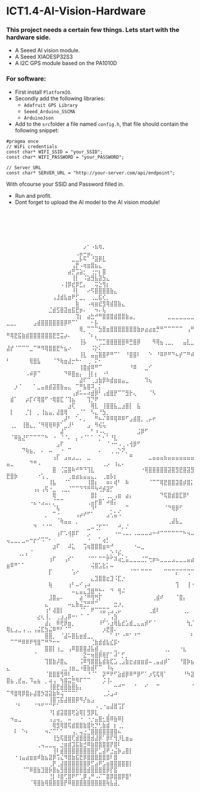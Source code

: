# ICT1.4-AI-Vision-Hardware
### This project needs a certain few things. Lets start with the hardware side.
- A Seeed AI vision module.
- A Seeed XIAOESP32S3
- A I2C GPS module based on the PA1010D

### For software:
- First install `PlatformIO`.
- Secondly add the following libraries:
    - `Adafruit GPS Library`
    - `Seeed_Arduino_SSCMA`
    - `ArduinoJson`
- Add to the `src`folder a file named `config.h`, that file should contain the following snippet:
```
#pragma once
// WiFi credentials
const char* WIFI_SSID = "your_SSID";
const char* WIFI_PASSWORD = "your_PASSWORD";

// Server URL
const char* SERVER_URL = "http://your-server.com/api/endpoint";
```
With ofcourse your SSID and Password filled in.
- Run and profit.
- Dont forget to upload the AI model to the AI vision module!


⠀⠀⠀⠀⠀⠀⠀⠀⠀⠀⠀⠀⠀⠀⠀⠀⠀⠀⠀⠀⠀⠀⠀⠀⠀⠀⠀⠀⠀⠀⠀⠀⠀⠀⠀⠀⠀⠀⠀⠀⠀⠀⠀⠀⠀⠀⠀⠀⠀⠀⠀⠀⠀⠀⠀⠀⠀⠀⠀⠀⠀⠀⠀⠀⠀⠀⠀⠀⠀⠀⠀⠀⠀⠀⠀⠀⠀⠀⠀⠀⠀⠀⠀⠀⠀⠀⠀⠀⠀⠀
⠀⠀⠀⠀⠀⠀⠀⠀⠀⠀⠀⠀⠀⠀⠀⠀⠀⠀⠀⠀⠀⠀⠀⠀⠀⠀⠀⠀⠀⠀⠀⠀⠀⠀⠀⠀⠀⠀⠀⠀⠀⠀⠀⠀⠀⠀⠀⠀⠀⠀⠀⠀⠀⠀⠀⠀⠀⠀⠀⠀⠀⠀⠀⠀⠀⠀⠀⠀⠀⠀⠀⠀⠀⠀⠀⠀⠀⠀⠀⠀⠀⠀⠀⠀⠀⠀⠀⠀⠀⠀
⠀⠀⠀⠀⠀⠀⠀⠀⠀⠀⠀⠀⠀⠀⠀⠀⠀⠀⠀⠀⠀⠀⠀⠀⠀⠀⠀⠀⠀⠀⠀⠀⠀⠀⠀⠀⠀⠀⠀⠀⠀⠀⠀⠀⠀⠀⠀⠀⠀⠀⠀⠀⠀⠀⠀⠀⠀⠀⠀⠀⠀⠀⠀⠀⠀⠀⠀⠀⠀⡠⠂⠠⣦⢶⡀⠀⠀⠀⠀⠀⠀⠀⠀⠀⠀⠀⠀⠀⠀⠀
⠀⠀⠀⠀⠀⠀⠀⠀⠀⠀⠀⠀⠀⠀⠀⠀⠀⠀⢀⣤⠤⣤⡀⠀⠀⠀⠀⠀⠀⠀⠀⠀⠀⠀⠀⠀⠀⠀⠀⠀⠀⠀⠀⠀⠀⠀⠀⠀⠀⠀⠀⠀⠀⠀⠀⠀⠀⠀⠀⠀⠀⠀⠀⠀⠀⠀⣀⣀⡧⠯⠁⠘⣽⡿⣇⠀⠀⠀⠀⠀⠀⠀⠀⠀⠀⠀⠀⠀⠀⠀
⠀⠀⠀⠀⠀⠀⠀⠀⠀⠀⠀⠀⠀⠀⠀⠀⠀⢠⡟⠠⢶⣶⣿⣦⣄⠀⠀⠀⠀⠀⠀⠀⠀⠀⠀⠀⠀⠀⠀⠀⠀⠀⠀⠀⠀⠀⠀⠀⠀⠀⠀⠀⠀⠀⠀⠀⠀⠀⠀⠀⠀⠀⠀⠀⠀⣴⡛⣩⣵⡂⠀⢐⡒⡆⣿⠀⠀⠀⠀⠀⠀⠀⠀⠀⠀⠀⠀⠀⠀⠀
⠀⠀⠀⠀⠀⠀⠀⠀⠀⠀⠀⠀⠀⠀⠀⠀⠀⢸⡇⠀⠨⣵⣻⣧⣽⣳⣄⠀⠀⠀⠀⠀⠀⠀⠀⠀⠀⠀⠀⠀⠀⠀⠀⠀⠀⠀⠀⠀⠀⠀⠀⠀⠀⠀⠀⠀⠀⠀⠀⠀⠀⠀⠀⠠⢸⡿⣞⡿⣋⡄⠀⠀⢭⣑⢻⡆⠀⠀⠀⠀⠀⠀⠀⠀⠀⠀⠀⠀⠀⠀
⠀⠀⠀⠀⠀⠀⠀⠀⠀⠀⠀⠀⠀⠀⠀⠀⠀⠸⡇⠀⠀⠔⠫⣿⣿⣿⣿⣷⣄⠀⠀⠀⠀⠀⠀⠀⠀⠀⠀⠀⠀⠀⠀⠀⠀⠀⠀⠀⠀⠀⠀⠀⠀⠀⠀⠀⠀⠀⠀⠀⠀⢠⣸⣾⣧⣶⠟⡋⣀⡀⠀⢀⣀⣯⢎⡀⠀⠀⠀⠀⠀⠀⠀⠀⠀⠀⠀⠀⠀⠀
⠀⠀⠀⠀⠀⠀⠀⠀⠀⠀⠀⠀⠀⠀⠀⠀⠀⠀⣷⠀⠀⠠⢶⣶⣞⣻⢿⣾⣿⣷⣄⠀⠀⠀⠀⠀⠀⠀⠀⠀⠀⠀⠀⠀⠀⠀⠀⠀⠀⠀⠀⠀⠀⠀⠀⠀⠀⠀⠀⠀⣈⣾⣫⣿⣽⣶⣯⣟⡶⠄⠀⠀⠲⠄⢧⠀⠀⠀⠀⠀⠀⠀⠀⠀⠀⠀⠀⠀⠀⠀
⠀⠀⠀⠀⠀⠀⠀⠀⠀⠀⠀⠀⠀⠀⠀⠀⠀⠀⢹⡆⠀⣴⣓⠚⠛⣿⣿⣿⣾⣿⣿⣷⣤⡀⠀⠀⠀⠀⠀⠀⠀⠀⣀⣀⣀⣀⣀⣀⣀⣀⣀⡀⠀⠀⠀⠀⣠⣾⣿⣿⣿⣿⣿⣿⡿⠟⠉⠁⠀⠀⠀⠂⡧⠀⠀⠀⠀⠀⠀⠀⠀⠀⠀⠀⠀⠀⠀⠀⠀⠀
⠀⠀⠀⠀⠀⠀⠀⠀⠀⠀⠀⠀⠀⠀⠀⠀⠀⠀⠀⢿⡀⠉⠉⠉⣳⣿⣶⣿⣿⣿⣿⣿⣿⣿⣷⡶⣴⣴⣶⡛⠛⠉⠉⠉⠉⠉⠀⢠⠛⠛⢿⣟⣯⣷⣾⣿⣿⣿⣿⣿⣿⣟⣛⣭⡴⠄⠀⠀⠀⠀⠈⠆⡄⠀⠀⠀⠀⠀⠀⠀⠀⠀⠀⠀⠀⠀⠀⠀⠀⠀
⠀⠀⠀⠀⠀⠀⠀⠀⠀⠀⠀⠀⠀⠀⠀⠀⠀⠀⠀⢸⡧⠀⠀⠈⢉⣉⣿⣿⣿⣿⣿⠿⣛⣿⡿⠀⠀⠀⠻⢿⣦⢀⣀⡀⠀⠀⣤⣇⣀⣼⡞⠈⠉⠉⠉⣀⠉⠛⠻⢿⣿⣿⣟⠓⣦⠔⠀⠀⠀⠀⠀⠨⡕⠅⠀⠀⠀⠀⠀⠀⠀⠀⠀⠀⠀⠀⠀⠀⠀⠀
⠀⠀⠀⠀⠀⠀⠀⠀⠀⠀⠀⠀⠀⠀⠀⠀⠀⠀⠀⢸⣇⠀⣤⣬⣿⣿⠟⠛⠉⠁⠀⠘⣿⣿⠇⠀⠀⠑⠀⠘⠿⠟⠛⠙⠦⡞⠉⠛⠾⠃⠀⠀⠀⠀⠀⢿⣿⣧⠀⠀⠀⠈⠙⢷⣶⣼⡒⠓⠂⠀⢀⠀⠍⠂⠀⠀⠀⠀⠀⠀⠀⠀⠀⠀⠀⠀⠀⠀⠀⠀
⠀⠀⠀⠀⠀⠀⠀⠀⠀⠀⠀⠀⠀⠀⠀⠀⠀⠀⠀⢸⣿⣾⠿⠛⠉⠀⠀⠀⠀⠀⠀⠀⠘⠿⠀⠀⣀⠊⠀⠀⠀⠀⠀⠀⠀⠀⠀⠀⠀⠀⠀⠀⠀⠀⠠⠾⡿⠉⠀⠀⠀⠀⠀⠀⠙⠿⣿⣶⡄⠀⢸⡇⡆⠀⠐⠃⠀⠀⠀⠀⠀⠀⠀⠀⠀⠀⠀⠀⠀⠀
⠀⠀⠀⠀⠀⠀⠀⠀⠀⠀⠀⠀⠀⠀⠀⠀⠀⠀⠀⣼⠏⠉⢀⣰⣷⡿⠷⣾⣶⣶⣤⣀⠀⠀⠀⠀⠹⢦⠀⠀⠀⠀⠀⠀⠀⠀⠀⠀⠀⠀⠀⡰⠈⠀⠀⠀⠁⣀⣤⣶⣾⣽⣿⣷⣤⣄⠀⠉⠛⣧⣿⠽⡀⡅⠀⠀⠀⠀⠀⠀⠀⠀⠀⠀⠀⠀⠀⠀⠀⠀
⠀⠀⠀⠀⠀⠀⠀⠀⠀⠀⠀⠀⠀⠀⠀⠀⠀⢠⡾⠥⠤⠴⣾⡿⠃⢠⣾⣿⡟⠉⠉⣻⡗⢄⠀⠀⠀⠈⠣⠀⠀⠀⠀⠀⠀⠀⠀⠀⠀⠀⣾⠁⠀⠀⡴⡏⠎⢿⣿⠋⠐⢿⣿⣏⠈⢹⣦⠀⠀⠀⢹⡙⠟⠀⠀⠀⠀⠀⠀⠀⠀⠀⠀⠀⠀⠀⠀⠀⠀⠀
⠀⠀⠀⠀⠀⠀⠀⠀⠀⠀⠀⠀⠀⠀⠀⠀⣰⢏⠀⠀⠀⠀⢿⣇⠀⢸⣿⣿⣧⣀⣰⣿⡇⠀⣧⠀⠀⠀⠀⠀⠀⠀⠀⠀⠀⠀⠀⠀⠀⠀⡇⠀⠀⠀⡈⡇⠀⡀⢸⣦⣤⡀⣼⣿⢿⠀⠀⢀⠈⠁⠀⠣⣄⠘⣳⡀⠀⠀⠀⠀⠀⠀⠀⠀⠀⠀⠀⠀⠀⠀
⠀⠀⠀⠀⠀⠀⠀⠀⠀⠀⠀⠀⠀⠀⢀⡼⠃⠀⠁⠄⡀⠀⠀⠛⠦⠌⠿⠿⢿⠿⠿⠋⣠⣾⣿⡀⢀⡤⠖⠀⠀⠀⠀⠀⠀⠀⠀⠀⠀⠀⢀⡀⠀⢸⣿⣄⡀⠈⠻⢿⢿⠿⡿⠁⣀⡸⠃⠀⠀⠀⣠⠀⠻⢮⢥⠀⠀⠀⠀⠀⠀⠀⠀⠀⠀⠀⠀⠀⠀⠀
⠀⠀⠀⠀⠀⠀⠀⠀⠀⠀⠀⠀⠀⠀⣼⠁⠀⠀⠀⠀⠀⠀⠃⠰⠠⢄⡀⠀⠀⠀⠀⠀⠀⠀⣨⡿⠋⠀⠀⠀⠀⠀⠀⠀⠀⠀⠀⠀⠀⠀⠈⠿⣷⣜⠋⠉⠉⠉⠉⠓⠀⠐⠀⠈⠈⠄⠀⡄⠐⠈⠁⠁⠀⡁⠂⠁⠘⣇⠀⠀⠀⠀⠀⠀⠀⠀⠀⠀⠀⠀
⠀⠀⠀⠀⠀⠀⠀⠀⠀⠀⠀⠀⠀⣠⠏⠀⠀⠀⠀⠀⠀⠀⠀⠀⠀⠀⠈⠐⠒⠠⢀⠠⢺⡿⠋⠀⠀⠀⠀⠀⠀⠀⠀⠀⠀⠀⠀⠀⠀⠀⠀⠀⠀⠙⢷⣦⡀⠀⠄⠀⠤⠀⠀⠐⠀⠉⠀⠀⠀⠀⠀⠀⠀⠄⠀⠀⢀⢀⡑⠝⡀⠀⠀⠀⠀⠀⠀⠀⠀⠀
⠀⠀⠀⠀⠀⠀⠀⠀⠀⠀⠀⠀⢠⡏⠀⣠⣤⣠⣀⡀⠀⣀⠀⠀⠀⠀⠀⠀⠀⠀⠀⠀⠛⠀⠀⠀⠀⣀⣤⣤⣤⣦⣤⣤⣤⣤⣤⣤⣤⣤⣀⠀⠀⠀⠀⠙⠛⠠⠀⠀⠀⠀⠀⠀⠀⠀⠀⠀⠀⠀⠀⠀⠀⠀⢀⡠⠀⢰⣄⠄⠀⠀⠀⠀⠀⠀⠀⠀⠀⠀
⠀⠀⠀⠀⠀⠀⠀⠀⠀⠀⠀⠀⣿⠀⢈⣭⣿⠷⠚⠛⠙⢹⣇⠀⠀⠀⠀⠀⠀⠀⠀⠀⠀⠀⠀⠐⢿⣿⣿⣿⣿⣿⣽⣿⣻⣟⣿⣽⣻⣟⣿⡷⠀⠀⠀⠀⠀⠐⢡⢀⠀⠀⠀⠀⠀⢀⣶⣴⣦⣤⣤⣄⡀⠀⢀⣶⡧⡆⠀⠀⠀⠀⠀⠀⠀⠀⠀⠀⠀⠀
⠀⠀⠀⠀⠀⠀⠀⠀⠀⠀⠀⢸⣧⠀⠀⠈⠁⠀⠀⠀⠀⢸⣿⡆⠀⠀⠶⠆⢾⠃⠀⠷⠀⠀⠀⠀⠀⠈⠉⠉⢿⣟⣿⣿⣽⣿⡾⣿⡅⠀⠀⠀⠀⠀⠀⠀⢠⡄⢠⢯⠐⣀⠀⢀⣀⡈⠉⠉⠙⠙⠛⠛⠳⢚⡾⣽⡋⠀⠀⠀⠀⠀⠀⠀⠀⠀⠀⠀⠀⠀
⠀⠀⠀⠀⠀⠀⠀⠀⠀⠀⠀⠀⢿⠀⠀⠀⠀⠀⠀⠀⠀⠀⣿⡇⠀⠀⢀⡀⢠⣶⠀⣴⡄⠀⠀⠀⠀⠀⠀⠀⠙⢯⣿⣾⣿⣏⡿⠃⠀⠀⠀⠀⠀⠀⠀⠠⣄⠠⣠⣀⡀⡈⠉⠉⠀⠀⠀⠀⠀⠀⢀⣤⡖⣿⠁⠴⣾⡅⠀⠀⠀⠀⠀⠀⠀⠀⠀⠀⠀⠀
⠀⠀⠀⠀⠀⠀⠀⠀⠀⠀⠀⠀⠈⢧⠀⠀⠀⠀⠀⠀⠀⠀⠹⠃⠀⠀⠀⡀⠀⢀⠀⠉⠀⠀⠀⠀⠀⠀⠀⠀⠀⠈⠙⢿⡿⠋⠀⠀⠀⠀⠀⠀⠀⠀⠀⠀⠀⠀⠀⡀⠀⠉⠐⠀⠀⠀⠀⢠⡴⠞⠋⠁⠀⠀⠀⣠⢂⣥⠡⠀⠀⠀⠀⠀⠀⠀⠀⠀⠀⠀
⠀⠀⠀⠀⠀⠀⠀⠀⠀⠀⠀⠀⠀⠈⢷⣤⣤⠀⡀⠀⠀⠀⠀⠀⠀⠀⠀⠀⠀⠀⠀⠀⠀⠀⠀⠀⠀⠀⠀⠀⠀⠀⢀⣼⣧⣀⠀⠀⠀⠀⠀⠀⠀⠀⠀⠀⠙⠀⠈⠈⠉⠀⠀⠀⠀⠀⠀⠀⠀⠀⣀⠤⢈⡋⠉⠁⠀⠀⠚⠄⠌⠀⠀⠀⠀⠀⠀⠀⠀⠀
⠀⠀⠀⠀⠀⠀⠀⠀⠀⠀⠀⠀⠀⢰⠏⠡⢺⡿⠏⠀⠀⡠⠀⠀⠀⠀⠀⠀⠐⠒⠠⠤⠄⠠⠤⠤⠤⠴⠒⠚⠉⠉⠉⠉⠉⠉⠓⠲⠤⢤⣀⣀⡀⣀⠤⠒⡖⠊⠩⠉⠂⠀⠀⠀⠀⠀⠀⠀⠀⠀⠐⠀⠀⠁⢴⡃⠀⠀⠀⠀⠀⠀⠀⠀⠀⠀⠀⠀⠀⠀
⠀⠀⠀⠀⠀⠀⠀⠀⠀⠀⠀⠀⣰⠏⠀⠀⠼⣅⠀⠀⢩⢶⣿⣿⣿⣶⠶⠚⠀⠀⠀⠀⠀⠐⠤⣀⠀⠀⠀⠀⠀⠀⠀⠀⠀⠀⠀⠀⠀⠀⠀⠀⢀⡀⡄⠈⠀⠀⠀⠀⠀⠀⠀⠀⠀⠀⠀⠀⠀⠀⠀⠀⠀⠀⠀⡀⡑⠘⡮⡀⠀⠀⠀⠀⠀⠀⠀⠀⠀⠀
⠀⠀⠀⠀⠀⠀⠀⠀⠀⠀⠀⢰⠏⠀⠀⢠⠎⠁⠀⠀⠀⠈⠉⠁⠉⠉⠟⠋⠽⢴⣂⣥⣀⣀⣀⣈⡉⢒⡶⠦⣀⣀⣀⣠⣀⣀⣀⣤⣴⣶⠿⠛⠁⠁⠀⠀⠀⠀⠀⠀⠀⠀⠀⠀⠀⠀⠀⠀⠀⠀⠀⢬⣿⣡⣗⡅⠤⠀⠀⠀⠀⠀⠀⠀⠀⠀⠀⠀⠀⠀
⠀⠀⠀⠀⠀⠀⠀⠀⠀⠀⠀⡏⠀⠀⠀⠀⠀⢡⠔⠀⠀⠀⠀⠀⠀⠀⠀⠀⠀⠀⠀⠀⠈⠉⠁⠉⠉⠉⠀⠀⠀⠉⠉⠉⡍⠉⠉⢉⠉⠀⠀⠀⠀⠀⠀⠀⠀⠀⠀⠀⠀⠀⠀⠀⠀⠀⠀⠀⠀⠀⠀⣄⣹⣿⣿⣖⣹⠨⣏⡐⠀⠀⠀⠀⠀⠀⠀⠀⠀⠀
⠀⠀⠀⠀⠀⠀⠀⠀⠀⠀⠀⢷⠀⠀⠀⠀⢰⠃⠤⠊⢠⠴⠀⠀⠀⠀⠀⠀⠀⠀⠀⠀⠀⠀⠀⠀⠀⠀⠀⠀⠀⠀⠀⠀⢹⠀⠀⢸⠐⠀⠀⠀⠀⠀⠀⠀⠀⠀⠀⠀⠀⠀⠀⠀⠀⠀⠤⣄⣤⣄⣹⣿⠛⡓⠂⠀⠙⠀⢻⠬⠀⠀⠀⠀⠀⠀⠀⠀⠀⠀
⠀⠀⠀⠀⠀⠀⠀⠀⠀⠀⠀⣸⣿⣤⠄⠀⠀⠀⠀⣴⠈⠛⢻⢛⡏⠀⠀⠀⠀⠀⠀⠀⠀⠀⠀⠀⠀⠀⢀⣾⠞⠀⠀⠀⠈⣿⡄⠀⠀⠀⠀⠀⠀⠀⠀⠀⠀⠀⠀⣄⠀⠀⠀⠀⠀⠤⣄⣷⣬⣙⡛⠛⠉⠀⠀⠀⠀⣒⡰⡀⠀⠀⠀⠀⠀⠀⠀⠀⠀⠀
⠀⠀⠀⠀⠀⠀⠀⠀⠀⠀⢰⠃⢼⣿⡇⠀⠀⠀⠀⠈⠁⠀⠟⠉⢩⣭⢉⣠⢀⡤⠀⠀⠀⠀⠀⠀⠀⢀⣾⠇⠀⠀⠀⠀⠀⠀⢀⡀⠀⠀⠀⠀⠀⠀⠀⠀⠀⣔⢆⢸⡀⠀⢀⣰⣠⡿⠒⠂⠈⠀⠁⠀⠀⠀⢀⠈⢠⣳⠀⠀⠀⠀⠀⠀⠀⠀⠀⠀⠀⠀
⠀⠀⠀⠀⠀⠀⠀⠀⠀⠀⣼⡄⠀⠿⢟⡿⣶⡀⠀⠀⠀⠀⠀⠀⠸⠋⠡⣰⢿⣧⣞⣡⣾⣀⣄⣤⡾⠋⠈⠀⠀⠀⠀⠀⠀⠀⠀⢳⡈⢿⣆⣠⣀⢠⢀⡀⢠⣬⣏⣳⣬⠿⠛⠃⠈⠉⠀⠀⠀⠀⠀⠀⠀⠀⡰⣟⣿⠄⠀⠀⠀⠀⠀⠀⠀⠀⠀⠀⠀⠀
⠀⠀⠀⠀⠀⠀⠀⠀⠀⠀⣿⣿⡀⠀⠈⣼⠥⣿⣧⣶⣾⣀⡀⠀⠀⠀⠀⠁⠘⠁⠐⠛⠁⠘⠉⠀⠀⠀⠀⠀⠀⠀⠀⠀⠀⠀⠀⠀⠃⠀⠉⠉⠛⠿⠿⠟⢻⣿⠉⠛⠙⠒⠒⠀⠀⠀⠀⠀⠀⠀⠀⢈⣷⣾⣾⣧⣎⡯⠂⠀⠀⠀⠀⠀⠀⠀⠀⠀⠀⠀
⠀⠀⠀⠀⠀⠀⠀⠀⠀⠀⣿⣿⡇⢰⣀⠀⢠⠿⣿⣿⣿⣼⣧⣾⢀⠀⠀⠀⣀⠀⠀⠀⠀⠀⠀⠀⠀⠀⠀⠀⠀⢀⡀⠀⠀⠐⣆⠀⠀⠀⠀⠀⠀⠀⠀⠀⠈⠀⠀⠀⠀⠀⠀⠀⠀⠀⠀⠀⠀⣝⠒⢶⣿⡿⢿⡏⠁⠼⠁⡋⡀⠀⠀⠀⠀⠀⠀⠀⠀⠀
⠀⠀⠀⠀⠀⠀⠀⠀⠀⠀⢹⣿⣷⡼⣿⣄⠀⠀⠀⢨⠿⢻⣿⣿⣧⣾⣷⣏⣡⢀⣠⣷⣖⣴⣶⣶⣾⠤⢀⣤⣴⡾⠁⠀⠀⠘⣿⡷⣦⣄⠀⠀⠀⠀⠀⠀⠀⠀⠀⠀⠀⠀⠀⢀⣀⢰⣶⣀⠰⣿⣷⣾⠏⠉⠀⠸⢦⠀⠀⠀⠀⠀⠀⠀⠀⠀⠀⠀⠀⠀
⠀⠀⠀⠀⠀⠀⠀⠀⠀⠀⠈⣿⣿⣿⢻⠿⠇⡀⠀⠀⠀⠘⠈⠁⠀⡽⠛⠟⠋⣵⣾⡿⠿⠛⡿⠋⠁⡰⢫⢯⢿⠁⠀⠀⠀⠀⠘⠳⣽⣿⣦⢀⣞⣤⡀⠹⣤⣦⠀⡀⢴⢠⠀⢳⣿⣭⣛⠻⠏⠉⠉⠀⠀⠀⡨⢸⠄⠀⠀⠀⠀⠀⠀⠀⠀⠀⠀⠀⠀⠀
⠀⠀⠀⠀⠀⠀⠀⠀⠀⠀⠀⢸⣿⣟⣾⣿⣷⣿⣧⡄⠀⠀⠀⠀⠀⠀⠀⠀⠒⠚⠉⠀⠀⠈⠀⠀⠊⠀⠀⠉⠀⠀⠀⠀⠀⠀⠀⠀⠈⠉⠻⣿⢿⡿⣿⡦⣼⣿⡳⣽⣽⣷⠷⢬⠉⠉⠉⠁⠀⠀⠀⠀⠀⠀⢀⡨⣠⠴⠀⠀⠀⠀⠀⠀⠀⠀⠀⠀⠀⠀
⠀⠀⠀⠀⠀⠀⠀⠀⠀⠀⠀⢸⣿⢩⣯⣼⣿⣿⡿⠻⡜⣦⣠⠀⠀⠀⠀⠀⠀⠀⠀⠀⠀⠀⠀⠀⠀⠀⠀⠀⠀⠀⠀⠀⠀⠀⠀⠀⠀⠀⠀⠈⠃⠀⠀⠀⠈⠙⠋⠉⠉⠋⠁⠀⠀⠀⠀⠀⠀⠀⠀⠀⠠⢀⠐⣤⣼⣿⢩⡏⠀⠀⠀⠀⠀⠀⠀⠀⠀⠀
⠀⠀⠀⠀⠀⠀⠀⠀⠀⠀⠀⠘⡇⣾⣽⣿⣿⢟⣵⢿⡇⣻⡿⣇⠀⠀⢀⠀⠀⠀⠀⠀⠀⠀⠀⠀⠀⠀⠀⠀⠀⠀⠀⠀⠀⠀⠀⠀⠀⠀⠲⣤⣀⠀⠀⠀⠀⠀⠀⠀⢠⣠⢤⡀⠀⠤⠀⠀⠐⠀⠐⡐⣤⣿⣂⣿⠿⣷⠿⡇⠀⠀⠀⠀⠀⠀⠀⠀⠀⠀
⠀⠀⠀⠀⠀⠀⠀⠀⠀⠀⠀⠀⢿⣻⢿⣿⢯⣾⣿⣿⣷⣿⢗⡙⢃⣷⣾⠀⡆⢀⡀⠀⠀⠀⠀⠀⠀⠀⠀⠀⠀⠀⠀⠀⠀⠀⠀⠀⠀⠀⠀⠇⠀⠑⠆⠀⠀⠀⠀⠲⠌⠉⠁⠁⠀⠀⢠⡀⢤⣐⣈⣿⣿⣿⣿⣿⣿⣿⠦⠀⠀⠀⠀⠀⠀⠀⠀⠀⠀⠀
⠀⠀⠀⠀⠀⠀⠀⠀⠀⠀⠀⠀⢸⣳⢯⣿⣿⢏⣾⣿⣿⣿⣾⣼⡿⠁⡿⠏⢻⡸⣇⣶⣤⠀⠀⠀⠀⠀⠀⠀⠀⠀⠀⠀⠀⠀⠀⠀⠀⠀⠀⠀⠀⠀⠀⠀⠀⢀⢤⣀⣀⣀⠀⣐⣶⣾⣹⣯⣷⣚⠿⣷⣿⣿⣿⣿⡟⣿⠇⠀⠀⠀⠀⠀⠀⠀⠀⠀⠀⠀
⠀⠀⠀⠀⠀⠀⠀⠀⠀⠀⠀⠀⢸⠇⣾⣿⣿⣿⣿⣿⣿⣿⣿⡟⣁⣼⠟⣐⣬⡷⣠⣿⡇⠀⠀⠀⠀⠀⠀⠀⠀⠀⠀⠀⠀⠀⠀⠀⠀⠀⠀⠐⢰⣤⣴⣶⣶⠾⣷⣦⣽⡿⢩⣌⠻⣿⣷⣯⣟⡿⣿⣿⣿⣿⣿⣿⠇⣿⠀⠀⠀⠀⠀⠀⠀⠀⠀⠀⠀⠀
⠀⠀⠀⠀⠀⠀⠀⠀⠀⠀⠀⢀⡟⢀⣼⣿⣿⣿⣿⣿⣿⡿⣋⣴⠟⣡⣶⣿⣿⣿⣿⣿⡇⠀⠀⠀⠀⠀⠀⠀⠀⠀⠀⠀⠀⠀⠀⠀⠀⠀⠀⠀⠀⠈⠉⠿⣿⣷⣹⣿⡷⣿⣦⣻⣿⣿⣿⣿⣿⣿⣾⣿⣿⣿⣿⡿⡏⣯⠀⠀⠀⠀⠀⠀⠀⠀⠀⠀⠀⠀
⠀⠀⠀⠀⠀⠀⠀⠀⠀⠀⠀⢘⡇⠸⣿⢋⣿⠟⠋⢁⡿⢠⠛⠠⠌⠉⣿⡿⣿⣿⡿⣿⠃⠀⠀⠀⠀⠀⠀⠀⠀⠀⠀⠀⠀⠀⠀⠀⠀⠀⠀⠀⠀⠀⠀⠈⢿⣿⣷⢿⣿⣿⣿⣿⡟⠿⣿⣿⣿⣿⣿⣿⣿⣿⣿⢷⣧⣼⡀⠀⠀⠀⠀⠀⠀⠀⠀⠀⠀⠀

